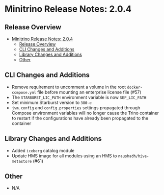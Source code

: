 # Minitrino Release Notes: 2.0.4

## Release Overview

- [Minitrino Release Notes: 2.0.4](#minitrino-release-notes-204)
  - [Release Overview](#release-overview)
  - [CLI Changes and Additions](#cli-changes-and-additions)
  - [Library Changes and Additions](#library-changes-and-additions)
  - [Other](#other)

## CLI Changes and Additions

- Remove requirement to uncomment a volume in the root `docker-compose.yml` file
  before mounting an enterprise license file (#57)
- The `STARBURST_LIC_PATH` environment variable is now `SEP_LIC_PATH`
- Set minimum Starburst version to `380-e`
- `jvm.config` and `config.properties` settings propagated through Compose
  environment variables will no longer cause the Trino container to restart if
  the configurations have already been propagated to the container

## Library Changes and Additions

- Added `iceberg` catalog module
- Update HMS image for all modules using an HMS to `naushadh/hive-metastore`
  (#61)

## Other

- N/A
